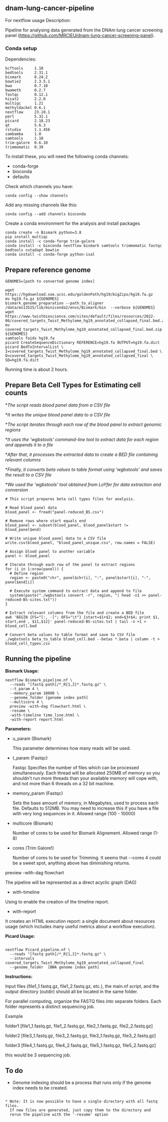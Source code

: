 ## dnam-lung-cancer-pipeline

For nextflow usage Description:

Pipeline for analysing data generated from the DNAm lung cancer screening panel (https://github.com/MRCIEU/dnam-lung-cancer-screening-panel).

### Conda setup

Dependencies:

    bcftools     1.10         
    bedtools     2.31.1
    bismark      0.24.2        
    bowtie2      2.3.5.1
    bwa          0.7.18 
    bwameth      0.2.7
    fastqc       0.12.1        
    hisat2       2.2.0         
    multiqc      1.21 
    methyldackel 0.6.1
    nextflow     23.10.1
    perl         5.32.1 
    picard       2.18.23 
    qt           5.6.3         
    rstudio      1.1.456
    sambamba     1.0
    samtools     1.18 
    trim-galore  0.6.10        
    trimmomatic  0.39 
    
To install these, you will need the following conda channels:
  - conda-forge
  - bioconda
  - defaults

Check which channels you have:
```
conda config --show channels
```

Add any missing channels like this:
```
conda config --add channels bioconda
```

Create a conda environment for the analysis and install packages
```
conda create -n Bismark python=3.8
pip install multiqc
conda install -c conda-forge trim-galore
conda install -c bioconda nextflow bismark samtools trimmomatic fastqc bedtools cutadapt bowtie
conda install -c conda-forge python-isal
```

## Prepare reference genome

```
GENOMES=[path to converted genome index]

wget https://hgdownload.soe.ucsc.edu/goldenPath/hg19/bigZips/hg19.fa.gz
mv hg19.fa.gz ${GENOMES}
bismark_genome_preparation --path_to_aligner /data/ms13525/lib/miniconda2/envs/Bismark/bin  --verbose ${GENOMES}
wget https://www.twistbioscience.com/sites/default/files/resources/2022-06/covered_targets_Twist_Methylome_hg19_annotated_collapsed_final.bed.zip
mv covered_targets_Twist_Methylome_hg19_annotated_collapsed_final.bed.zip ${GENOMES}
samtools faidx hg19.fa
picard CreateSequenceDictionary REFERENCE=hg19.fa OUTPUT=hg19.fa.dict
picard BedToIntervalList \
I=covered_targets_Twist_Methylome_hg19_annotated_collapsed_final.bed \
O=covered_targets_Twist_Methylome_hg19_annotated_collapsed_final \
SD=hg19.fa.dict

```
Running time is about 2 hours.

## Prepare Beta Cell Types for Estimating cell counts

**The script reads blood panel data from a CSV file*

**It writes the unique blood panel data to a CSV file*

**The script iterates through each row of the blood panel to extract genomic regions*

**It uses the 'wgbstools' command-line tool to extract data for each region and appends it to a file*

**After that, it processes the extracted data to create a BED file containing relevant columns*

**Finally, it converts beta values to table format using 'wgbstools' and saves the result to a CSV file*

**We used the 'wgbstools' tool obtained from LoYfer for data extraction and conversion*

```
# This script prepares beta cell types files for analysis.

# Read blood panel data
blood_panel <- fread("panel-reduced_BS.csv")

# Remove rows where start equals end
blood_panel <- subset(blood_panel, blood_panel$start != blood_panel$end)

# Write unique blood panel data to a CSV file
write.csv(blood_panel, "blood_panel_unique.csv", row.names = FALSE)

# Assign blood panel to another variable
panel <- blood_panel

# Iterate through each row of the panel to extract regions
for (i in 1:nrow(panel)) {
  # Define region
  region <- paste0("chr", panel$chr[i], ":", panel$start[i], "-", panel$end[i])
  
  # Execute system command to extract data and append to file
  system(paste("./wgbstools convert -r", region, "| head -n1 >> panel-reduced-BS-sites.txt"))
}

# Extract relevant columns from the file and create a BED file
awk 'BEGIN {FS="[:, -]"; OFS="\t"} {start=$1+$2; end=$3+$4; print $1, start,end , $11,$12}' panel-reduced-BS-sites.txt | tail -n +1 > blood_cell.bed

# Convert beta values to table format and save to CSV file
./wgbstools beta_to_table blood_cell.bed --betas *.beta | column -t > blood_cell_types.csv
```


## Running the pipeline

**Bismark Usage:**

```
nextflow Bismark_pipeline.nf \
  --reads "[fastq path]/*_R{1,2}*.fastq.gz" \
  --t_param 4 \
  --memory_param 10000 \
  --genome_folder [genome index path]
  --multicore 4 \
  preview -with-dag flowchart.html \
  -resume \
  -with-timeline time_line.html \
  -with-report report.html
```
**Parameters:**

- u_param (Bismark)

  This parameter determines how many reads will be used. 

- t_param (Fastqc)

  Fastqc Specifies the number of files which can be processed
  simultaneously. Each thread will be allocated 250MB of memory so you
  shouldn't run more threads than your available memory will cope
  with, and not more than 6 threads on a 32 bit machine.

- memory_param (Fastqc)

  Sets the base amount of memory, in Megabytes, used to process each
  file. Defaults to 512MB. You may need to increase this if you have a
  file with very long sequences in it. Allowed range (100 - 10000)

- multicore (Bismark)

  Number of cores to be used for Bismark Alignement. Allowed range (1-8)

- cores (Trim Galore!)

  Number of cores to be used for Trimming. It seems that --cores 4 could be a sweet spot, anything above has diminishing returns.    

 preview -with-dag flowchart
 
 The pipeline will be represented as a direct acyclic graph (DAG)

- with-timeline
 
 Using to enable the creation of the timeline report.

- with-report
 
 It creates an HTML execution report: a single document about resources usage (which includes many useful metrics about a workflow execution).

**Picard Usage:**

```

nextflow Picard_pipeline.nf \
  --reads "[fastq path]/*_R{1,2}*.fastq.gz" \
  --intervals covered_targets_Twist_Methylome_hg19_annotated_collapsed_final
  --genome_folder  [BWA genome index path]

```


**Instructions:**

Input files (file1_1.fastq.gz, file1_2.fastq.gz, etc.), the main.nf script, and the output directory (outdir) should all be located in the same folder.

For parallel computing, organize the FASTQ files into separate folders. Each folder represents a distinct sequencing job.

Example 

folder1 [file1_1.fastq.gz, file1_2.fastq.gz, file2_1.fastq.gz, file2_2.fastq.gz]

folder2 [file3_1.fastq.gz, file3_2.fastq.gz, file3_1.fastq.gz, file3_2.fastq.gz]

folder3 [file4_1.fastq.gz, file4_2.fastq.gz, file5_1.fastq.gz, file5_2.fastq.gz]

this would be 3 sequencing job. 


## To do

* Genome indexing should be a process that runs only if the genome index needs to be created.
```

* Note: It is now possible to have a single directory with all fastq files.
  If new files are generated, just copy them to the directory and
  rerun the pipeline with the '-resume' option
